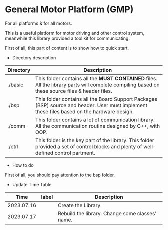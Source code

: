 # General Motor Platform (GMP) 

For all platforms & for all motors.

This is a useful platform for motor driving and other control system, meanwhile this library provided a tool kit for communicating.

First of all, this part of content is to show how to quick start.

+ Directory description

| Directory | Description                                                  |
| --------- | ------------------------------------------------------------ |
| ./basic   | This folder contains all the **MUST CONTAINED** files. All the library parts will complete compiling based on these source files & header files. |
| ./bsp     | This folder contains all the Board Support Packages (BSP) source and header. User must implement these files based on the hardware design. |
| ./comm    | This folder contains a lot of communication library. All the communication routine designed by C++, with OOP. |
| ./ctrl    | This folder is the key part of the library. This folder provided a set of control blocks and plenty of well-defined control partment. |

+ How to do

First of all, you should pay attention to the bsp folder.



+ Update Time Table

| Time       | label | Description                                     |
| ---------- | ----- | ----------------------------------------------- |
| 2023.07.16 |       | Create the Library                              |
| 2023.07.17 |       | Rebuild the library. Change some classes' name. |

